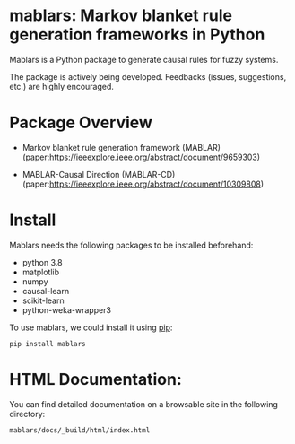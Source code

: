 # mablars: Markov blanket rule generation frameworks in Python

Mablars is a Python package to generate causal rules for fuzzy systems.   

The package is actively being developed. Feedbacks (issues, suggestions, etc.) are highly encouraged.

# Package Overview
* Markov blanket rule generation framework (MABLAR) (paper:https://ieeexplore.ieee.org/abstract/document/9659303)

* MABLAR-Causal Direction (MABLAR-CD) (paper:https://ieeexplore.ieee.org/abstract/document/10309808)

# Install

Mablars needs the following packages to be installed beforehand:
* python 3.8
* matplotlib  
* numpy
* causal-learn
* scikit-learn
* python-weka-wrapper3

To use mablars, we could install it using [pip](https://pypi.org/project/mablars/):

```
pip install mablars
```

# HTML Documentation:

You can find detailed documentation on a browsable site in the following directory:

`mablars/docs/_build/html/index.html`